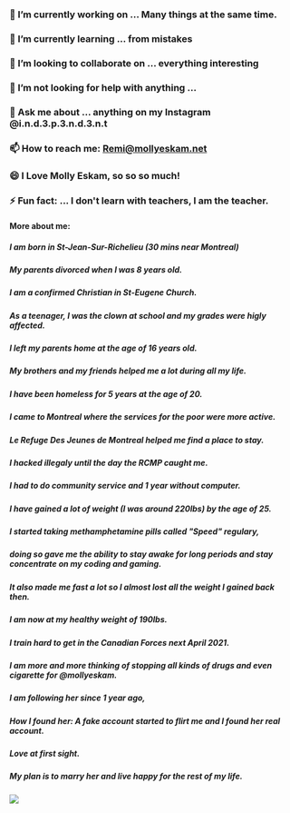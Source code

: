 ### 🔭 I’m currently working on ... Many things at the same time.
### 🌱 I’m currently learning ... from mistakes
### 👯 I’m looking to collaborate on ... everything interesting
### 🤔 I’m not looking for help with anything ... 
### 💬 Ask me about ... anything on my Instagram @i.n.d.3.p.3.n.d.3.n.t
### 📫 How to reach me: Remi@mollyeskam.net
### 😄 I Love Molly Eskam, so so so much!
### ⚡ Fun fact: ... I don't learn with teachers, I am the teacher.
#### More about me:
##### I am born in St-Jean-Sur-Richelieu (30 mins near Montreal)
##### My parents divorced when I was 8 years old.
##### I am a confirmed Christian in St-Eugene Church.
##### 
##### As a teenager, I was the clown at school and my grades were higly affected.
##### I left my parents home at the age of 16 years old.
##### My brothers and my friends helped me a lot during all my life.
##### 
##### I have been homeless for 5 years at the age of 20.
##### I came to Montreal where the services for the poor were more active.
##### Le Refuge Des Jeunes de Montreal helped me find a place to stay.
##### 
##### I hacked illegaly until the day the RCMP caught me.
##### I had to do community service and 1 year without computer.
##### I have gained a lot of weight (I was around 220lbs) by the age of 25.
##### 
##### I started taking methamphetamine pills called "Speed" regulary,
##### doing so gave me the ability to stay awake for long periods and stay concentrate on my coding and gaming.
##### It also made me fast a lot so I almost lost all the weight I gained back then.
##### 
##### I am now at my healthy weight of 190lbs.
##### I train hard to get in the Canadian Forces next April 2021.
##### I am more and more thinking of stopping all kinds of drugs and even cigarette for @mollyeskam.
##### 
##### I am following her since 1 year ago,
##### How I found her: A fake account started to flirt me and I found her real account.
##### Love at first sight.
##### My plan is to marry her and live happy for the rest of my life.
<a href="https://github.com/antonkomarev/github-profile-views-counter">
    <img src="https://komarev.com/ghpvc/?username=ind3p3nd3nt">
</a>
